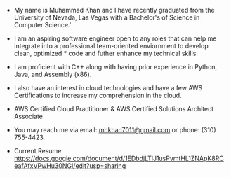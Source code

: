 * My name is Muhammad Khan and I have recently graduated from the University of Nevada, Las Vegas with a Bachelor's of Science in Computer Science.'

* I am an aspiring software engineer open to any roles that can help me integrate into a professional team-oriented enviornment to develop clean, optimized  * code and futher enhance my technical skills.

* I am proficient with C++ along with having prior experience in Python, Java, and Assembly (x86).
* I also have an interest in cloud technologies and have a few AWS Certifications to increase my comprehension in the cloud.
* AWS Certified Cloud Practitioner & AWS Certified Solutions Architect Associate 

* You may reach me via email: mhkhan7011@gmail.com or phone: (310) 755-4423.

* Current Resume: https://docs.google.com/document/d/1EDbdjLTlJ1usPvmtHL1ZNApK8RCeafAfxVPwHu30NGI/edit?usp=sharing
